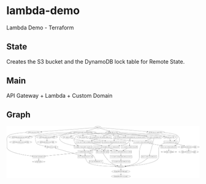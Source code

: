 # lambda-demo
Lambda Demo - Terraform

## State
Creates the S3 bucket and the DynamoDB lock table for Remote State.

## Main
API Gateway + Lambda + Custom Domain

## Graph
![](graph.png)
